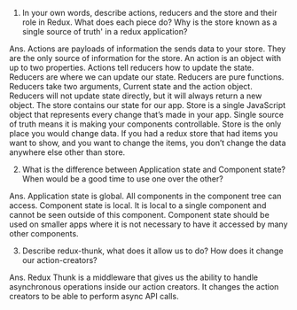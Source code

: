 1. In your own words, describe actions, reducers and the store and their        role in Redux. What does each piece do? Why is the store known as a          single source of truth' in a redux application?

Ans. Actions are payloads of information the sends data to your store. They       are the only source of information for the store. 
     An action is an object with up to two properties. Actions tell reducers how to update the state.
     Reducers are where we can update our state.  Reducers are pure functions. Reducers take two arguments, Current state and the action object. Reducers will not update state directly, but it will always return a new object.
     The store contains our state for our app. Store is a single JavaScript object that represents every change that’s made in your app.
     Single source of truth means it is making your components controllable. Store is the only place you would change data. If you had a redux store that had items you want to show, and you want to change the items, you don’t change the data anywhere else other than store.

2. What is the difference between Application state and Component state?        When would be a good time to use one over the other?

Ans. Application state is global. All components in the component tree can        access.
     Component state is local. It is local to a single component and cannot be seen outside of this component. Component state should be used on smaller apps where it is not necessary to have it accessed by many other components.

3. Describe redux-thunk, what does it allow us to do? How does it change our    action-creators?

Ans. Redux Thunk is a middleware that gives us the ability to handle              asynchronous operations inside our action creators. It changes               the action creators to be able to perform async API calls.